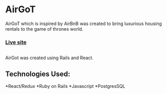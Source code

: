 <h1> AirGoT </h1>

AirGoT which is inspired by AirBnB was created to bring luxurious housing rentals to the game of thrones world.


### <a href="https://airgot.herokuapp.com/"><p font-size='30px'>Live site</p></a>

<p align="center"><a href="https://airgot.herokuapp.com/"> <img style="src="https://airgot-dev.s3.amazonaws.com/images/logo.png"> </a></p>

AirGot was created using Rails and React. 


## Technologies Used:
  *React/Redux
  *Ruby on Rails
  *Javascript
  *PostgresSQL




